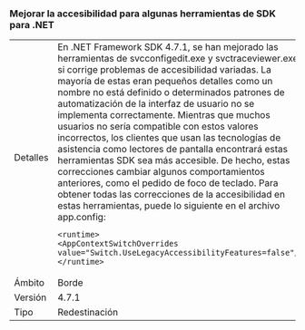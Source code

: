 ### <a name="improved-accessibility-for-some-net-sdk-tools"></a>Mejorar la accesibilidad para algunas herramientas de SDK para .NET

|   |   |
|---|---|
|Detalles|En .NET Framework SDK 4.7.1, se han mejorado las herramientas de svcconfigedit.exe y svctraceviewer.exe si corrige problemas de accesibilidad variadas. La mayoría de estas eran pequeños detalles como un nombre no está definido o determinados patrones de automatización de la interfaz de usuario no se implementa correctamente. Mientras que muchos usuarios no sería compatible con estos valores incorrectos, los clientes que usan las tecnologías de asistencia como lectores de pantalla encontrará estas herramientas SDK sea más accesible. De hecho, estas correcciones cambiar algunos comportamientos anteriores, como el pedido de foco de teclado. Para obtener todas las correcciones de la accesibilidad en estas herramientas, puede lo siguiente en el archivo app.config:<pre><code class="language-xml">&lt;runtime&gt;&#13;&#10;&lt;AppContextSwitchOverrides value=&quot;Switch.UseLegacyAccessibilityFeatures=false&quot;/&gt;&#13;&#10;&lt;/runtime&gt;&#13;&#10;</code></pre>|
|Ámbito|Borde|
|Versión|4.7.1|
|Tipo|Redestinación|

